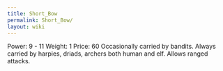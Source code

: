 ```yaml
---
title: Short_Bow
permalink: Short_Bow/
layout: wiki
---
```




 Power: 9 - 11
 Weight: 1
 Price: 60
Occasionally carried by bandits. Always carried by harpies, driads, archers both human and elf. Allows ranged attacks.